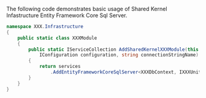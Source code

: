 ﻿The following code demonstrates basic usage of Shared Kernel Infastructure Entity Framework Core Sql Server.

```cs
namespace XXX.Infrastructure
{
    public static class XXXModule
    {
        public static IServiceCollection AddSharedKernelXXXModule(this IServiceCollection services,
            IConfiguration configuration, string connectionStringName)
        {
            return services
                .AddEntityFrameworkCoreSqlServer<XXXDbContext, IXXXUnitOfWork>(configuration, connectionStringName);
        }
    }
}
```